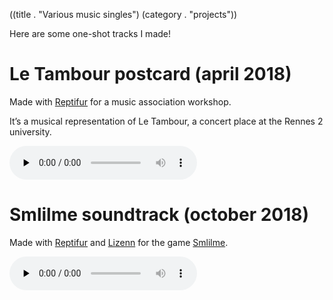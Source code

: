 ((title . "Various music singles")
 (category . "projects"))

Here are some one-shot tracks I made!

# Le Tambour postcard (april 2018)

Made with [Reptifur] for a music association workshop.

It’s a musical representation of Le Tambour, a concert place at the Rennes 2 university.

<audio controls="1" preload="none"><source src="/projects/music-singles/tambour.opus" type="audio/ogg"/><a href="/projects/music-singles/tambour.opus" download="1">Link to the file</a></audio>


# Smlilme soundtrack (october 2018)

Made with [Reptifur] and [Lizenn] for the game [Smlilme](smlilme.xhtml).

<audio controls="1" preload="none"><source src="/projects/smlilme/smlilme.opus" type="audio/ogg"/><a href="/projects/smlilme/smlilme.opus" download="1">Link to the file</a></audio>


[Reptifur]: https://repti.fr
[Lizenn]: http://twitter.com/just_lizenn
